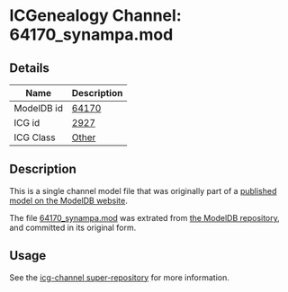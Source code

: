 # ICGenealogy Channel: 64170\_synampa.mod

## Details

Name | Description
---- | -----------
ModelDB id | [64170](http://senselab.med.yale.edu/ModelDB/ShowModel.cshtml?model=64170)
ICG id | [2927](http://icg.neurotheory.ox.ac.uk/channels/other/2927)
ICG Class | [Other](http://icg.neurotheory.ox.ac.uk/channels/other)

## Description

This is a single channel model file that was originally part of a [published model on the ModelDB website](http://senselab.med.yale.edu/mModelDB/ShowModel.cshtml?model=64170).

The file [64170\_synampa.mod](64170_synampa.mod) was extrated from [the ModelDB repository](http://senselab.med.yale.edu/ModelDB/ShowModel.cshtml?model=64170), and committed in its original form.

## Usage

See the [icg-channel super-repository](https://github.com/icgenealogy/icg-channels) for more information.